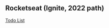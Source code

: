 ## Rocketseat (Ignite, 2022 path)

[Todo List](https://github.com/danilloism/ignite-react-2022-project-01-todolist)<br>
